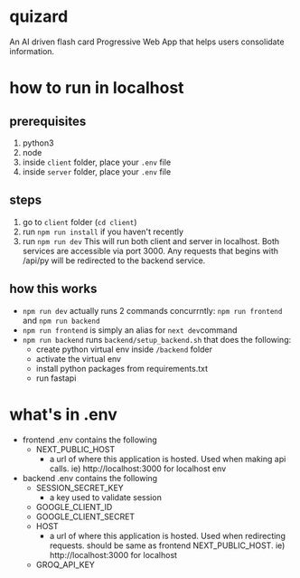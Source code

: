 # quizard
An AI driven flash card Progressive Web App that helps users consolidate information.

# how to run in localhost
## prerequisites 
1. python3
2. node
3. inside `client` folder, place your `.env` file
4. inside `server` folder, place your `.env` file
## steps
1. go to `client` folder (`cd client`)
2. run `npm run install` if you haven't recently
3. run `npm run dev`
   This will run both client and server in localhost. Both services are accessible via port 3000.
   Any requests that begins with /api/py will be redirected to the backend service.
## how this works
- `npm run dev` actually runs 2 commands concurrntly: `npm run frontend` and `npm run backend`
- `npm run frontend` is simply an alias for `next dev`command
- `npm run backend` runs `backend/setup_backend.sh` that does the following:
  - create python virtual env inside `/backend` folder
  - activate the virtual env
  - install python packages from requirements.txt
  - run fastapi

# what's in .env
- frontend .env contains the following
  - NEXT_PUBLIC_HOST
    - a url of where this application is hosted. Used when making api calls. ie) http://localhost:3000 for localhost env
- backend .env contains the following
  - SESSION_SECRET_KEY
    - a key used to validate session
  - GOOGLE_CLIENT_ID
  - GOOGLE_CLIENT_SECRET
  - HOST
    - a url of where this application is hosted. Used when redirecting requests. should be same as frontend NEXT_PUBLIC_HOST. ie) http://localhost:3000 for localhost
  - GROQ_API_KEY
